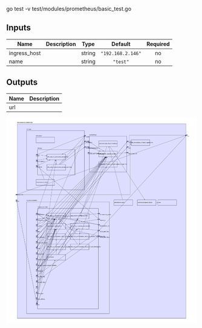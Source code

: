 go test -v test/modules/prometheus/basic_test.go

## Inputs

| Name | Description | Type | Default | Required |
|------|-------------|:----:|:-----:|:-----:|
| ingress\_host |  | string | `"192.168.2.146"` | no |
| name |  | string | `"test"` | no |

## Outputs

| Name | Description |
|------|-------------|
| url |  |

<img src="diagram.svg"/>
